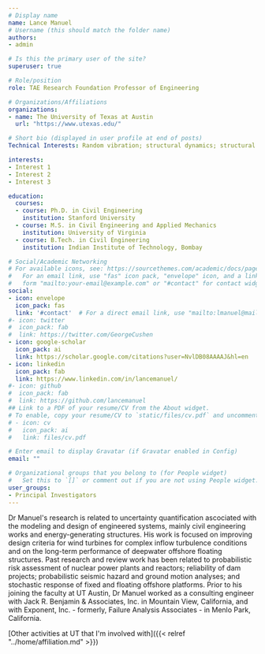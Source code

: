 ```yaml
---
# Display name
name: Lance Manuel
# Username (this should match the folder name)
authors:
- admin

# Is this the primary user of the site?
superuser: true

# Role/position
role: TAE Research Foundation Professor of Engineering

# Organizations/Affiliations
organizations:
- name: The University of Texas at Austin
  url: "https://www.utexas.edu/"

# Short bio (displayed in user profile at end of posts)
Technical Interests: Random vibration; structural dynamics; structural reliability; atmospheric inflow turbulence simulation for wind turbine loads analysis; computational methods for windstorm field generation; performance of deepwater offshore platforms; probabilistic seismic hazard analysis

interests:
- Interest 1
- Interest 2
- Interest 3

education:
  courses:
  - course: Ph.D. in Civil Engineering
    institution: Stanford University
  - course: M.S. in Civil Engineering and Applied Mechanics
    institution: University of Virginia
  - course: B.Tech. in Civil Engineering
    institution: Indian Institute of Technology, Bombay

# Social/Academic Networking
# For available icons, see: https://sourcethemes.com/academic/docs/page-builder/#icons
#   For an email link, use "fas" icon pack, "envelope" icon, and a link in the
#   form "mailto:your-email@example.com" or "#contact" for contact widget.
social:
- icon: envelope
  icon_pack: fas
  link: '#contact'  # For a direct email link, use "mailto:lmanuel@mail.utexas.edu".
#- icon: twitter
#  icon_pack: fab
#  link: https://twitter.com/GeorgeCushen
- icon: google-scholar
  icon_pack: ai
  link: https://scholar.google.com/citations?user=NvlDB08AAAAJ&hl=en
- icon: linkedin
  icon_pack: fab
  link: https://www.linkedin.com/in/lancemanuel/
#- icon: github
#  icon_pack: fab
#  link: https://github.com/lancemanuel
## Link to a PDF of your resume/CV from the About widget.
# To enable, copy your resume/CV to `static/files/cv.pdf` and uncomment the lines below.
# - icon: cv
#   icon_pack: ai
#   link: files/cv.pdf

# Enter email to display Gravatar (if Gravatar enabled in Config)
email: ""

# Organizational groups that you belong to (for People widget)
#   Set this to `[]` or comment out if you are not using People widget.
user_groups:
- Principal Investigators
---
```


Dr Manuel's research is related to uncertainty quantification ascociated with the modeling and design of engineered systems, mainly civil engineering works and energy-generating structures. His work is focused on improving design criteria for wind turbines for complex inflow turbulence conditions and on the long-term performance of deepwater offshore floating structures. Past research and review work has been related to probabilistic risk assessment of nuclear power plants and reactors; reliability of dam projects; probabilistic seismic hazard and ground motion analyses; and stochastic response of fixed and floating offshore platforms. Prior to his joining the faculty at UT Austin, Dr Manuel worked as a consulting engineer with Jack R. Benjamin & Associates, Inc. in Mountain View, California, and with Exponent, Inc. - formerly, Failure Analysis Associates - in Menlo Park, California.

[Other activities at UT that I'm involved with]({{< relref "../home/affiliation.md" >}})
